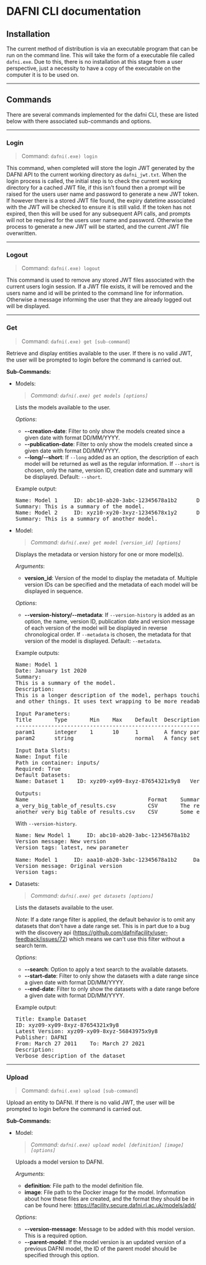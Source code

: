 # DAFNI CLI documentation

## Installation

The current method of distribution is via an executable program that can be run on the command line. This will take the form of a executable file called `dafni.exe`.
Due to this, there is no installation at this stage from a user perspective, just a necessity to have a copy of the executable on the computer it is to be used on.
___

## Commands

There are several commands implemented for the dafni CLI, these are listed below with there associated sub-commands and options.
___
### Login

>Command: `dafni(.exe) login`

This command, when completed will store the login JWT generated by the DAFNI API to the current working directory as `dafni_jwt.txt`.
When the login process is called, the initial step is to check the current working directory for a cached JWT file, if this isn't found then a prompt will be raised for the users user name and password to generate a new JWT token.
If however there is a stored JWT file found, the expiry datetime associated with the JWT will be checked to ensure it is still valid. If the token has not expired, then this will be used for any subsequent API calls, and prompts will not be required for the users user name and password. Otherwise the process to generate a new JWT will be started, and the current JWT file overwritten.
___
### Logout

>Command: `dafni(.exe) logout`

This command is used to remove any stored JWT files associated with the current users login session. If a JWT file exists, it will be removed and the users name and id will be printed to the command line for information. Otherwise a message informing the user that they are already logged out will be displayed.
___
### Get

>Command: `dafni(.exe) get [sub-command]`

Retrieve and display entities available to the user. 
If there is no valid JWT, the user will be prompted to login before the command is carried out.

**Sub-Commands:**
- Models:
  >*Command: `dafni(.exe) get models [options]`*

  Lists the models available to the user. 

  *Options*:
  - **--creation-date**: Filter to only show the models created since a given date with format DD/MM/YYYY.
  - **--publication-date**:  Filter to only show the models created since a given date with format DD/MM/YYYY.
  - **--long/--short**: If `--long` added as an option, the description of each model will be returned as well as the regular information.
    If `--short` is chosen, only the name, version ID, creation date and summary will be displayed. Default: `--short`.
  
  Example output:
  <pre>
  Name: Model 1     ID: abc10-ab20-3abc-12345678a1b2      Date: January 1st 2020
  Summary: This is a summary of the model.
  Name: Model 2     ID: xyz10-xy20-3xyz-12345678x1y2      Date: January 1st 2020
  Summary: This is a summary of another model.
  </pre>

- Model:
  >*Command: `dafni(.exe) get model [version_id] [options]`*
  
  Displays the metadata or version history for one or more model(s).
  
  *Arguments*:
  - **version_id**: Version of the model to display the metadata of.
  Multiple version IDs can be specified and the metadata of each model will be displayed in sequence.
  
  *Options*:
  - **--version-history/--metadata**: If `--version-history` is added as an option, the name, version ID, publication date and version message of each version of the model will be displayed in reverse chronological order.
    If `--metadata` is chosen, the metadata for that version of the model is displayed.
    Default: `--metadata`. 
  
  Example outputs:
  <pre>
  Name: Model 1
  Date: January 1st 2020
  Summary:
  This is a summary of the model.
  Description:
  This is a longer description of the model, perhaps touching on more details 
  and other things. It uses text wrapping to be more readable.
  
  Input Parameters:
  Title       Type       Min    Max    Default  Description
  --------------------------------------------------------------------
  param1      integer    1      10     1        A fancy parameter
  param2      string                   normal   A fancy setting
  
  Input Data Slots:
  Name: Input file
  Path in container: inputs/
  Required: True
  Default Datasets:
  Name: Dataset 1    ID: xyz09-xy09-8xyz-87654321x9y8   Version ID: xyz09-xy09-8xyz-56843975x9y8
  
  Outputs:
  Name                                     Format    Summary
  a_very_big_table_of_results.csv          CSV       The results you care about
  another_very_big_table_of_results.csv    CSV       Some extra results you may find useful
  </pre>
  
  With `--version-history`.
  <pre>
  Name: New Model 1     ID: abc10-ab20-3abc-12345678a1b2     Date: January 1st 2020
  Version message: New version
  Version tags: latest, new parameter
  
  Name: Model 1     ID: aaa10-ab20-3abc-12345678a1b2     Date: December 31st 2019
  Version message: Original version
  Version tags: 
  </pre>

- Datasets:
  >*Command: `dafni(.exe) get datasets [options]`*

  Lists the datasets available to the user. 
  
  *Note*: If a date range filter is applied, the default behavior is to omit any datasets that don't have a date range set. This is in part due to a bug with the discovery api (https://github.com/dafnifacility/user-feedback/issues/72) which means we can't use this filter without a search term.
  
  *Options*:
  - **--search**: Option to apply a text search to the available datasets.
  - **--start-date**:  Filter to only show the datasets with a date range since a given date with format DD/MM/YYYY.
  - **--end-date**: Filter to only show the datasets with a date range before a given date with format DD/MM/YYYY.
  
  Example output:
  <pre>
  Title: Example Dataset
  ID: xyz09-xy09-8xyz-87654321x9y8
  Latest Version: xyz09-xy09-8xyz-56843975x9y8
  Publisher: DAFNI
  From: March 27 2011    To: March 27 2021
  Description:
  Verbose description of the dataset
  </pre>


___
### Upload

>Command: `dafni(.exe) upload [sub-command]`

Upload an entity to DAFNI.
If there is no valid JWT, the user will be prompted to login before the command is carried out.

**Sub-Commands:**
- Model:
  >*Command: `dafni(.exe) upload model [definition] [image] [options]`*
  
  Uploads a model version to DAFNI.
  
  *Arguments*:
  - **definition**: File path to the model definition file.
  - **image**: File path to the Docker image for the model.
  Information about how these files are created, and the format they should be in can be found here: https://facility.secure.dafni.rl.ac.uk/models/add/
  
  *Options*:
  - **--version-message**: Message to be added with this model version.
  This is a required option.
  - **--parent-model**: If the model version is an updated version of a previous DAFNI model, the ID of the parent model should be specified through this option.
